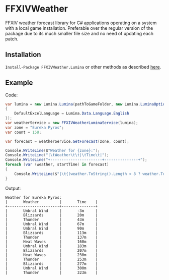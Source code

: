 # FFXIVWeather
FFXIV weather forecast library for C# applications operating on a system with a local game installation. Preferable over the regular version of the package due to its much smaller file size and no need of updating each patch.

## Installation
`Install-Package FFXIVWeather.Lumina` or other methods as described [here](https://www.nuget.org/packages/FFXIVWeather.Lumina/).

## Example
Code:
```cs
var lumina = new Lumina.Lumina(pathToGameFolder, new Lumina.LuminaOptions
{
    DefaultExcelLanguage = Lumina.Data.Language.English
});
var weatherService = new FFXIVWeatherLuminaService(lumina);
var zone = "Eureka Pyros";
var count = 15U;

var forecast = weatherService.GetForecast(zone, count);

Console.WriteLine($"Weather for {zone}:");
Console.WriteLine("|\tWeather\t\t|\tTime\t|");
Console.WriteLine("+-----------------------+---------------+");
foreach (var (weather, startTime) in forecast)
{
    Console.WriteLine($"|\t{(weather.ToString().Length < 8 ? weather.ToString() + '\t' : weather.ToString())}\t|\t{Math.Round((startTime - DateTime.UtcNow).TotalMinutes)}m\t|");
}
```

Output:
```
Weather for Eureka Pyros:
|       Weather         |       Time    |
+-----------------------+---------------+
|       Umbral Wind     |       -3m     |
|       Blizzards       |       20m     |
|       Thunder         |       43m     |
|       Umbral Wind     |       67m     |
|       Umbral Wind     |       90m     |
|       Blizzards       |       113m    |
|       Thunder         |       137m    |
|       Heat Waves      |       160m    |
|       Umbral Wind     |       183m    |
|       Blizzards       |       207m    |
|       Heat Waves      |       230m    |
|       Thunder         |       253m    |
|       Blizzards       |       277m    |
|       Umbral Wind     |       300m    |
|       Thunder         |       323m    |
```
